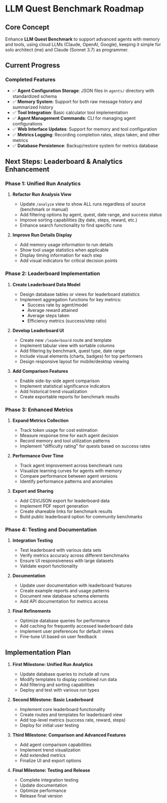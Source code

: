 # LLM Quest Benchmark Roadmap

## Core Concept
Enhance **LLM Quest Benchmark** to support advanced agents with memory and tools, using cloud LLMs (Claude, OpenAI, Google), keeping it simple for solo architect (me) and Claude (Sonnet 3.7) as programmer.

## Current Progress

### Completed Features
- ✅ **Agent Configuration Storage**: JSON files in `agents/` directory with standardized schema
- ✅ **Memory System**: Support for both raw message history and summarized history
- ✅ **Tool Integration**: Basic calculator tool implementation
- ✅ **Agent Management Commands**: CLI for managing agent configurations
- ✅ **Web Interface Updates**: Support for memory and tool configuration
- ✅ **Metrics Logging**: Recording completion rates, steps taken, and other metrics
- ✅ **Database Persistence**: Backup/restore system for metrics database

## Next Steps: Leaderboard & Analytics Enhancement

### Phase 1: Unified Run Analytics

1. **Refactor Run Analysis View**
   - Update `/analyze` view to show ALL runs regardless of source (benchmark or manual)
   - Add filtering options by agent, quest, date range, and success status
   - Improve sorting capabilities (by date, steps, reward, etc.)
   - Enhance search functionality to find specific runs

2. **Improve Run Details Display**
   - Add memory usage information to run details
   - Show tool usage statistics when applicable
   - Display timing information for each step
   - Add visual indicators for critical decision points

### Phase 2: Leaderboard Implementation

1. **Create Leaderboard Data Model**
   - Design database tables or views for leaderboard statistics
   - Implement aggregation functions for key metrics:
     - Success rate by agent/model
     - Average reward attained
     - Average steps taken
     - Efficiency metrics (success/step ratio)

2. **Develop Leaderboard UI**
   - Create new `/leaderboard` route and template
   - Implement tabular view with sortable columns
   - Add filtering by benchmark, quest type, date range
   - Include visual elements (charts, badges) for top performers
   - Design responsive layout for mobile/desktop viewing

3. **Add Comparison Features**
   - Enable side-by-side agent comparison
   - Implement statistical significance indicators
   - Add historical trend visualization
   - Create exportable reports for benchmark results

### Phase 3: Enhanced Metrics

1. **Expand Metrics Collection**
   - Track token usage for cost estimation
   - Measure response time for each agent decision
   - Record memory and tool utilization patterns
   - Implement "difficulty rating" for quests based on success rates

2. **Performance Over Time**
   - Track agent improvement across benchmark runs
   - Visualize learning curves for agents with memory
   - Compare performance between agent versions
   - Identify performance patterns and anomalies

3. **Export and Sharing**
   - Add CSV/JSON export for leaderboard data
   - Implement PDF report generation
   - Create shareable links for benchmark results
   - Build public leaderboard option for community benchmarks

### Phase 4: Testing and Documentation

1. **Integration Testing**
   - Test leaderboard with various data sets
   - Verify metrics accuracy across different benchmarks
   - Ensure UI responsiveness with large datasets
   - Validate export functionality

2. **Documentation**
   - Update user documentation with leaderboard features
   - Create example reports and usage patterns
   - Document new database schema elements
   - Add API documentation for metrics access

3. **Final Refinements**
   - Optimize database queries for performance
   - Add caching for frequently accessed leaderboard data
   - Implement user preferences for default views
   - Fine-tune UI based on user feedback

## Implementation Plan

1. **First Milestone: Unified Run Analytics**
   - Update database queries to include all runs
   - Modify templates to display combined run data
   - Add filtering and sorting capabilities
   - Deploy and test with various run types

2. **Second Milestone: Basic Leaderboard**
   - Implement core leaderboard functionality
   - Create routes and templates for leaderboard view
   - Add top-level metrics (success rate, reward, steps)
   - Deploy for initial user testing

3. **Third Milestone: Comparison and Advanced Features**
   - Add agent comparison capabilities
   - Implement trend visualization
   - Add extended metrics
   - Finalize UI and export options

4. **Final Milestone: Testing and Release**
   - Complete integration testing
   - Update documentation
   - Optimize performance
   - Release final version
